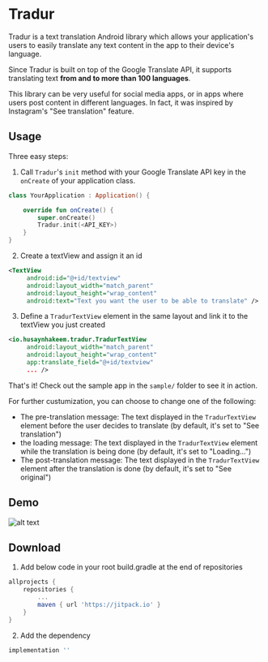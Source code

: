 # Tradur

Tradur is a text translation Android library which allows your application's users to easily translate any text content in the app to their device's language.

Since Tradur is built on top of the Google Translate API, it supports translating text **from and to more than 100 languages**.

This library can be very useful for social media apps, or in apps where users post content in different languages. In fact, it was inspired by Instagram's "See translation" feature.


## Usage

Three easy steps:

1. Call `Tradur`'s `init` method with your Google Translate API key in the `onCreate` of your application class.
```kotlin
class YourApplication : Application() {

    override fun onCreate() {
        super.onCreate()
        Tradur.init(<API_KEY>)
    }
}
```

2. Create a textView and assign it an id

```xml
<TextView
     android:id="@+id/textview"
     android:layout_width="match_parent"
     android:layout_height="wrap_content"
     android:text="Text you want the user to be able to translate" />
```

3. Define a `TradurTextView` element in the same layout and link it to the textView you just created

```xml
<io.husaynhakeem.tradur.TradurTextView
     android:layout_width="match_parent"
     android:layout_height="wrap_content"
     app:translate_field="@+id/textview"
     ... />
```

That's it! Check out the sample app in the `sample/` folder to see it in action.

For further custumization, you can choose to change one of the following:

- The pre-translation message: The text displayed in the `TradurTextView` element before the user decides to translate (by default, it's set to "See translation")
- the loading message: The text displayed in the `TradurTextView` element while the translation is being done (by default, it's set to "Loading…")
- The post-translation message: The text displayed in the `TradurTextView` element after the translation is done (by default, it's set to "See original")


## Demo
![alt text](https://github.com/husaynhakeem/android-tradur/blob/master/art/tradur_demo.gif)


## Download
1. Add below code in your root build.gradle at the end of repositories
```groovy
allprojects {
    repositories {
        ...
        maven { url 'https://jitpack.io' }
    }
}
```
2. Add the dependency
```groovy
implementation ''
```

